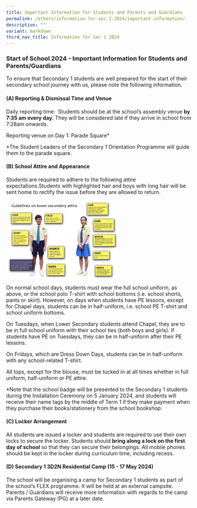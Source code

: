 ```yaml
---
title: Important Information for Students and Parents and Guardians
permalink: /others/information-for-sec-1-2024/important-information/
description: ""
variant: markdown
third_nav_title: Information for Sec 1 2024
---
```

### Start of School 2024 - Important Information for Students and Parents/Guardians

  

To ensure that Secondary 1 students are well prepared for the start of their secondary school journey with us, please note the following information.

  

#### (A)&nbsp;Reporting &amp; Dismissal Time and Venue

Daily reporting time:&nbsp; Students should be at the school’s assembly venue&nbsp;**by 7:35 am every day.** They will be considered late if they arrive in school from 7:28am onwards. 

Reporting venue on Day 1: Parade Square*

*The Student Leaders of the Secondary 1 Orientation Programme will guide them to the parade square.



  

#### (B)&nbsp;School Attire and Appearance

Students are required to adhere to the following attire expectations.Students with highlighted hair and boys with long hair will be sent home to rectify the issue before they are allowed to return.

&nbsp;<img src="/images/attire100.png" style="width:60%">
 
On normal school days, students must wear the full school uniform, as above, or the school polo T-shirt with school bottoms (i.e. school shorts, pants or skirt). However, on days when students have PE lessons, except for Chapel days, students can be in half-uniform, i.e. school PE T-shirt and school uniform bottoms.

On Tuesdays, when Lower Secondary students attend Chapel, they are to be in full school uniform with their school ties (both boys and girls). If students have PE on Tuesdays, they can be in half-uniform after their PE lessons.

On Fridays, which are Dress Down Days, students can be in half-uniform with any school-related T-shirt. 

All tops, except for the blouse, must be tucked in at all times whether in full uniform, half-uniform or PE attire.

*Note that the school badge will be presented to the Secondary 1 students during the Installation Ceremony on 5 January 2024, and students will receive their name tags by the middle of Term 1 if they make payment when they purchase their books/stationery from the school bookshop.

  

#### (C)&nbsp;Locker Arrangement

All students are issued a locker and students are required to use their own locks to secure the locker. Students should&nbsp;**bring along a lock on the first day of school**&nbsp;so that they can secure their belongings. All mobile phones should be kept in the locker during curriculum time, including recess.

  

 

#### (D)&nbsp;Secondary 1 3D2N Residential Camp (15 - 17 May 2024)

The school will be organising a camp for Secondary 1 students as part of the school’s FLEX programme. It will be held at an external campsite. Parents / Guardians will receive more information with regards to the camp via Parents Gateway (PG) at a later date.